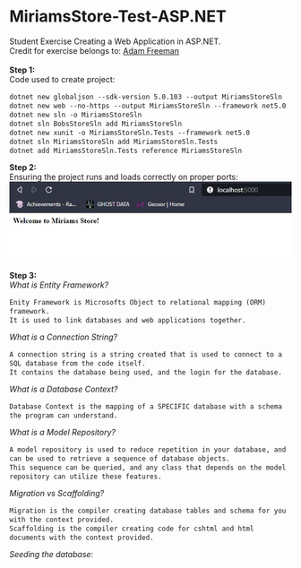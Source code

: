 # MiriamsStore-Test-ASP.NET<br>

Student Exercise Creating a Web Application in ASP.NET.<br>
Credit for exercise belongs to: [Adam Freeman](https://www.apress.com/gp/book/9781484254394)
<br>
<br>
**Step 1:**<br>
Code used to create project:<br>
```
dotnet new globaljson --sdk-version 5.0.103 --output MiriamsStoreSln
dotnet new web --no-https --output MiriamsStoreSln --framework net5.0
dotnet new sln -o MiriamsStoreSln
dotnet sln BobsStoreSln add MiriamsStoreSln
dotnet new xunit -o MiriamsStoreSln.Tests --framework net5.0
dotnet sln MiriamsStoreSln add MiriamsStoreSln.Tests 
dotnet add MiriamsStoreSln.Tests reference MiriamsStoreSln 
```
**Step 2:**<br>
Ensuring the project runs and loads correctly on proper ports:<br>
![img](gitImages/Prog1.jpeg)


**Step 3:**<br>
*What is Entity Framework?*
```
Enity Framework is Microsofts Object to relational mapping (ORM) framework. 
It is used to link databases and web applications together.
```
*What is a Connection String?*
```
A connection string is a string created that is used to connect to a SQL database from the code itself.
It contains the database being used, and the login for the database.
```
*What is a Database Context?*
```
Database Context is the mapping of a SPECIFIC database with a schema the program can understand.
```
*What is a Model Repository?*
```
A model repository is used to reduce repetition in your database, and can be used to retrieve a sequence of database objects.
This sequence can be queried, and any class that depends on the model repository can utilize these features.
```
*Migration vs Scaffolding?*
```
Migration is the compiler creating database tables and schema for you with the context provided.
Scaffolding is the compiler creating code for cshtml and html documents with the context provided.
```
*Seeding the database*:
